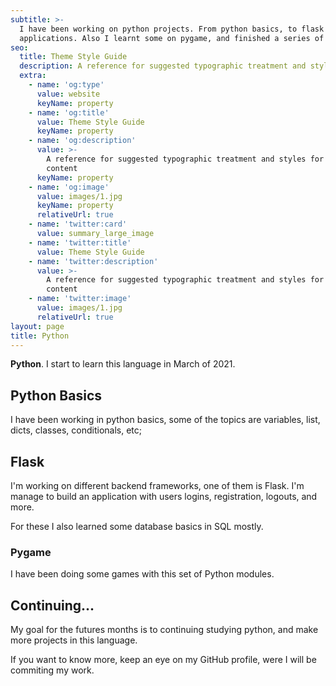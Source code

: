 ```yaml
---
subtitle: >-
  I have been working on python projects. From python basics, to flask
  applications. Also I learnt some on pygame, and finished a series of games.
seo:
  title: Theme Style Guide
  description: A reference for suggested typographic treatment and styles for your content
  extra:
    - name: 'og:type'
      value: website
      keyName: property
    - name: 'og:title'
      value: Theme Style Guide
      keyName: property
    - name: 'og:description'
      value: >-
        A reference for suggested typographic treatment and styles for your
        content
      keyName: property
    - name: 'og:image'
      value: images/1.jpg
      keyName: property
      relativeUrl: true
    - name: 'twitter:card'
      value: summary_large_image
    - name: 'twitter:title'
      value: Theme Style Guide
    - name: 'twitter:description'
      value: >-
        A reference for suggested typographic treatment and styles for your
        content
    - name: 'twitter:image'
      value: images/1.jpg
      relativeUrl: true
layout: page
title: Python
---
```

**Python**. I start to learn this language in March of 2021.

## **Python Basics**

I have been working in python basics, some of the topics are variables, list, dicts, classes, conditionals, etc; 

## **Flask**

I'm working on different backend frameworks, one of them is Flask. I'm manage to build an application with users logins, registration, logouts, and more. 

For these I also learned some database basics in SQL mostly. 

### **Pygame**

I have been doing some games with this set of Python modules. 

## **Continuing...**

My goal for the futures months is to continuing studying python, and make more projects in this language.

If you want to know more, keep an eye on my GitHub profile, were I will be commiting my work.



